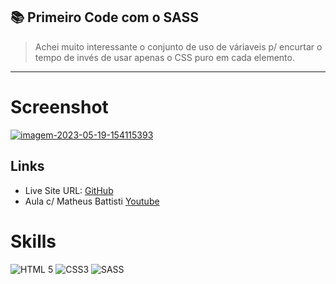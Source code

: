 
## 📚 Primeiro Code com o SASS

> Achei muito interessante o conjunto de uso de váriaveis p/ encurtar o tempo de invés de usar apenas o CSS puro em cada elemento.

---
# Screenshot
<a href="https://ibb.co/Hxd2XB5"><img src="https://i.ibb.co/MG6h9ZF/imagem-2023-05-19-154115393.png" alt="imagem-2023-05-19-154115393" border="0"></a>

## Links
- Live Site URL: <a href=https://alexandremsantosjob.github.io/landing-page-gallery-SASS//> GitHub</a>
- Aula c/ Matheus Battisti <a href=https://www.youtube.com/@MatheusBattisti//> Youtube</a> 



# Skills
![HTML 5](https://img.shields.io/badge/HTML5-E34F26?style=for-the-badge&logo=html5&logoColor=white)
![CSS3](https://img.shields.io/badge/CSS3-1572B6?style=for-the-badge&logo=css3&logoColor=white)
![SASS](https://img.shields.io/badge/Sass-CC6699?style=for-the-badge&logo=sass&logoColor=white)
